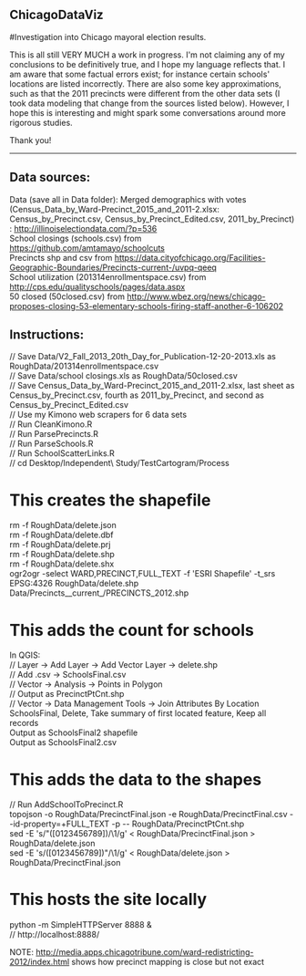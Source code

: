 ## ChicagoDataViz
#Investigation into Chicago mayoral election results.

This is all still VERY MUCH a work in progress.
I'm not claiming any of my conclusions to be definitively true, and I hope my language reflects that.
I am aware that some factual errors exist; for instance certain schools' locations are listed incorrectly.
There are also some key approximations, such as that the 2011 precincts were different from the other data sets (I took data modeling that change from the sources listed below).
However, I hope this is interesting and might spark some conversations around more rigorous studies.

Thank you!

---





## Data sources:

Data (save all in Data folder):
Merged demographics with votes (Census_Data_by_Ward-Precinct_2015_and_2011-2.xlsx: Census_by_Precinct.csv, Census_by_Precinct_Edited.csv, 2011_by_Precinct) : http://illinoiselectiondata.com/?p=536  
School closings (schools.csv) from https://github.com/amtamayo/schoolcuts  
Precincts shp and csv from https://data.cityofchicago.org/Facilities-Geographic-Boundaries/Precincts-current-/uvpq-qeeq  
School utilization (201314enrollmentspace.csv) from http://cps.edu/qualityschools/pages/data.aspx  
50 closed (50closed.csv) from http://www.wbez.org/news/chicago-proposes-closing-53-elementary-schools-firing-staff-another-6-106202


## Instructions:

// Save Data/V2_Fall_2013_20th_Day_for_Publication-12-20-2013.xls as RoughData/201314enrollmentspace.csv  
// Save Data/school closings.xls as RoughData/50closed.csv  
// Save Census_Data_by_Ward-Precinct_2015_and_2011-2.xlsx, last sheet as Census_by_Precinct.csv, fourth as 2011_by_Precinct, and second as Census_by_Precinct_Edited.csv  
// Use my Kimono web scrapers for 6 data sets  
// Run CleanKimono.R  
// Run ParsePrecincts.R  
// Run ParseSchools.R  
// Run SchoolScatterLinks.R  
// cd Desktop/Independent\ Study/TestCartogram/Process  


# This creates the shapefile  
rm -f RoughData/delete.json  
rm -f RoughData/delete.dbf  
rm -f RoughData/delete.prj  
rm -f RoughData/delete.shp  
rm -f RoughData/delete.shx  
ogr2ogr -select WARD,PRECINCT,FULL_TEXT -f 'ESRI Shapefile' -t_srs EPSG:4326 RoughData/delete.shp Data/Precincts__current_/PRECINCTS_2012.shp  


# This adds the count for schools  
In QGIS:  
// Layer -> Add Layer -> Add Vector Layer -> delete.shp  
// Add .csv -> SchoolsFinal.csv  
// Vector -> Analysis -> Points in Polygon  
// Output as PrecinctPtCnt.shp  
// Vector -> Data Management Tools -> Join Attributes By Location  
SchoolsFinal, Delete, Take summary of first located feature, Keep all records  
Output as SchoolsFinal2 shapefile  
Output as SchoolsFinal2.csv  


# This adds the data to the shapes  
// Run AddSchoolToPrecinct.R  
topojson -o RoughData/PrecinctFinal.json -e  RoughData/PrecinctFinal.csv --id-property=+FULL_TEXT -p -- RoughData/PrecinctPtCnt.shp  
sed -E 's/\"([0123456789])/\1/g' < RoughData/PrecinctFinal.json > RoughData/delete.json  
sed -E 's/([0123456789])\"/\1/g' < RoughData/delete.json > RoughData/PrecinctFinal.json  


# This hosts the site locally  
python -m SimpleHTTPServer 8888 &  
// http://localhost:8888/  


NOTE: http://media.apps.chicagotribune.com/ward-redistricting-2012/index.html shows how precinct mapping is close but not exact
